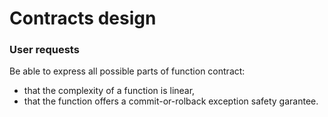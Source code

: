 Contracts design
================

### User requests

Be able to express all possible parts of function contract:

  * that the complexity of a function is linear,
  * that the function offers a commit-or-rolback exception safety garantee.

